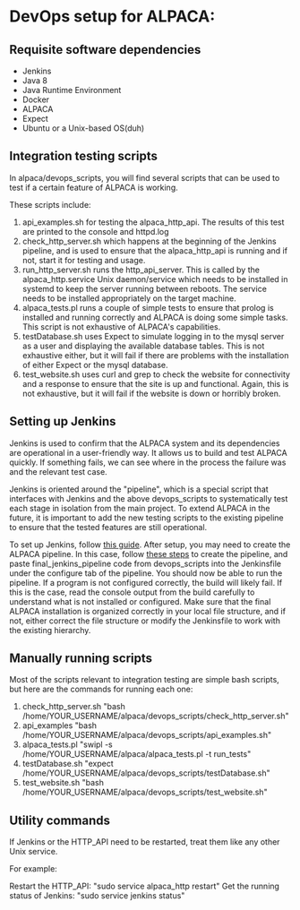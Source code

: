 # DevOps setup for ALPACA:

## Requisite software dependencies

* Jenkins
* Java 8
* Java Runtime Environment
* Docker
* ALPACA
* Expect
* Ubuntu or a Unix-based OS(duh)

## Integration testing scripts

In alpaca/devops_scripts, you will find several scripts that can be used to test if a certain feature of ALPACA is working. 

These scripts include:

1. api_examples.sh for testing the alpaca_http_api. The results of this test are printed to the console and httpd.log
2. check_http_server.sh which happens at the beginning of the Jenkins pipeline, and is used to ensure that the alpaca_http_api is running and if not, start it for testing and usage.
3. run_http_server.sh runs the http_api_server. This is called by the alpaca_http.service Unix daemon/service which needs to be installed in systemd to keep the server running between reboots. The service needs to be installed appropriately on the target machine.
4. alpaca_tests.pl runs a couple of simple tests to ensure that prolog is installed and running correctly and ALPACA is doing some simple tasks. This script is not exhaustive of ALPACA's capabilities.
5. testDatabase.sh uses Expect to simulate logging in to the mysql server as a user and displaying the available database tables. This is not exhaustive either, but it will fail if there are problems with the installation of either Expect or the mysql database.
6. test_website.sh uses curl and grep to check the website for connectivity and a response to ensure that the site is up and functional. Again, this is not exhaustive, but it will fail if the website is down or horribly broken.

## Setting up Jenkins

Jenkins is used to confirm that the ALPACA system and its dependencies are operational in a user-friendly way. It allows us to build and test ALPACA quickly. If something fails, we can see where in the process the failure was and the relevant test case. 

Jenkins is oriented around the "pipeline", which is a special script that interfaces with Jenkins and the above devops_scripts to systematically test each stage in isolation from the main project. To extend ALPACA in the future, it is important to add the new testing scripts to the existing pipeline to ensure that the tested features are still operational.

To set up Jenkins, follow [this guide](https://jenkins.io/doc/book/installing/). After setup, you may need to create the ALPACA pipeline. In this case, follow [these steps](https://jenkins.io/pipeline/getting-started-pipelines/#creating-a-simple-pipeline) to create the pipeline, and paste final_jenkins_pipeline code from devops_scripts into the Jenkinsfile under the configure tab of the pipeline. You should now be able to run the pipeline. If a program is not configured correctly, the build will likely fail. If this is the case, read the console output from the build carefully to understand what is not installed or configured. Make sure that the final ALPACA installation is organized correctly in your local file structure, and if not, either correct the file structure or modify the Jenkinsfile to work with the existing hierarchy.


## Manually running scripts

Most of the scripts relevant to integration testing are simple bash scripts, but here are the commands for running each one:

1. check_http_server.sh "bash /home/YOUR_USERNAME/alpaca/devops_scripts/check_http_server.sh"
2. api_examples "bash /home/YOUR_USERNAME/alpaca/devops_scripts/api_examples.sh"
3. alpaca_tests.pl "swipl -s /home/YOUR_USERNAME/alpaca/alpaca_tests.pl -t run_tests"
4. testDatabase.sh "expect /home/YOUR_USERNAME/alpaca/devops_scripts/testDatabase.sh"
5. test_website.sh "bash /home/YOUR_USERNAME/alpaca/devops_scripts/test_website.sh"

## Utility commands

If Jenkins or the HTTP_API need to be restarted, treat them like any other Unix service.

For example:

Restart the HTTP_API: "sudo service alpaca_http restart"
Get the running status of Jenkins: "sudo service jenkins status"
